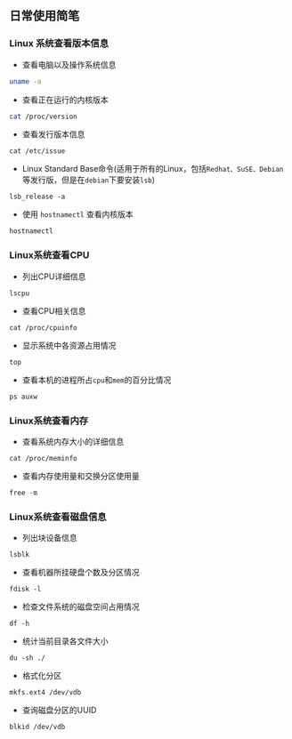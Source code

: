 ## 日常使用简笔

### Linux 系统查看版本信息

- 查看电脑以及操作系统信息

```bash
uname -a
```

- 查看正在运行的内核版本

```bash
cat /proc/version
```

- 查看发行版本信息

```shell
cat /etc/issue
```

- Linux Standard Base命令(适用于所有的Linux，包括`Redhat、SuSE、Debian`等发行版，但是在`debian`下要安装`lsb`)

```shell
lsb_release -a
```

- 使用 `hostnamectl` 查看内核版本

```shell
hostnamectl
```

### Linux系统查看CPU

- 列出CPU详细信息

```shell
lscpu
```

- 查看CPU相关信息

```shell
cat /proc/cpuinfo
```

- 显示系统中各资源占用情况

```shell
top
```

- 查看本机的进程所占`cpu`和`mem`的百分比情况

```shell
ps auxw
```



### Linux系统查看内存

- 查看系统内存大小的详细信息

```shell
cat /proc/meminfo
```

- 查看内存使用量和交换分区使用量

```shell
free -m
```



### Linux系统查看磁盘信息

- 列出块设备信息

```shell
lsblk
```

- 查看机器所挂硬盘个数及分区情况

```shell
fdisk -l
```

- 检查文件系统的磁盘空间占用情况

```shell
df -h
```

- 统计当前目录各文件大小

```shell
du -sh ./
```

- 格式化分区

```shell
mkfs.ext4 /dev/vdb
```

- 查询磁盘分区的UUID

```shell
blkid /dev/vdb
```

